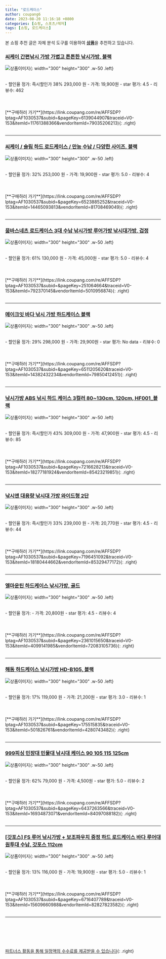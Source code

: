 ```yaml
---
title: "로드케이스"
author: coupang6
date: 2023-08-20 11:16:18 +0800
categories: [쇼핑, 스포츠/레저]
tags: [쇼핑, 로드케이스]
---
```


본 쇼핑 추천 글은 자체 분석 도구를 이용하여 [**상품**](https://link.coupang.com/a/bao1ui)을 추천하고 있습니다.

### [씨케이 간편낚시 가방 가볍고 튼튼한 낚시가방, 블랙](https://link.coupang.com/re/AFFSDP?lptag=AF1030537&subid=&pageKey=6139044907&traceid=V0-153&itemId=11761388366&vendorItemId=79035206213)

![상품이미지](https://thumbnail9.coupangcdn.com/thumbnails/remote/230x230ex/image/vendor_inventory/a040/bb82f93bcefb4e81e7b44269189e553070271ce84af030b9e2078bdaa863.jpg){: width="300" height="300" .w-50 .left}


<br>
- 할인율 정가: 즉시할인가 38%  293,000   원
- 가격: 19,900원
- star 평가: 4.5
- 리뷰수: 462
<br>
<br>
<br>
<br>
[**구매하러 가기**](https://link.coupang.com/re/AFFSDP?lptag=AF1030537&subid=&pageKey=6139044907&traceid=V0-153&itemId=11761388366&vendorItemId=79035206213){: .right}
<br>
<br>

---

### [씨케이 / 슬림 하드 로드케이스 / 만능 수납 / 다양한 사이즈, 블랙](https://link.coupang.com/re/AFFSDP?lptag=AF1030537&subid=&pageKey=6523885252&traceid=V0-153&itemId=14465093813&vendorItemId=81708469049)

![상품이미지](https://thumbnail8.coupangcdn.com/thumbnails/remote/230x230ex/image/vendor_inventory/9980/b57a8855b7ddbd356bdcc212791f6e3415ca391537b5ab1484b4efde04a2.jpg){: width="300" height="300" .w-50 .left}


<br>
- 할인율 정가: 32%  253,000   원
- 가격: 19,900원
- star 평가: 5.0
- 리뷰수: 4
<br>
<br>
<br>
<br>
[**구매하러 가기**](https://link.coupang.com/re/AFFSDP?lptag=AF1030537&subid=&pageKey=6523885252&traceid=V0-153&itemId=14465093813&vendorItemId=81708469049){: .right}
<br>
<br>

---

### [뭄바스네츠 로드케이스 3대 수납 낚시가방 루어가방 낚시대가방, 검정](https://link.coupang.com/re/AFFSDP?lptag=AF1030537&subid=&pageKey=251064664&traceid=V0-153&itemId=792370145&vendorItemId=5010956874)

![상품이미지](https://thumbnail6.coupangcdn.com/thumbnails/remote/230x230ex/image/vendor_inventory/3a7a/7d192669bb705d958cf3085d4a0ee211c73daf1b19fd61c738b9b31d1c0e.jpg){: width="300" height="300" .w-50 .left}


<br>
- 할인율 정가: 61%  130,000   원
- 가격: 45,000원
- star 평가: 5.0
- 리뷰수: 4
<br>
<br>
<br>
<br>
[**구매하러 가기**](https://link.coupang.com/re/AFFSDP?lptag=AF1030537&subid=&pageKey=251064664&traceid=V0-153&itemId=792370145&vendorItemId=5010956874){: .right}
<br>
<br>

---

### [메이크잇 바다 낚시 가방 하드케이스 블랙](https://link.coupang.com/re/AFFSDP?lptag=AF1030537&subid=&pageKey=6511205620&traceid=V0-153&itemId=14382432234&vendorItemId=79850412451)

![상품이미지](https://thumbnail7.coupangcdn.com/thumbnails/remote/230x230ex/image/vendor_inventory/64e2/ff32a521d52413fcb991fc4ebb631f67830309e4704607db0e4074c168be.jpg){: width="300" height="300" .w-50 .left}


<br>
- 할인율 정가: 29%  298,000   원
- 가격: 29,900원
- star 평가: No data
- 리뷰수: 0
<br>
<br>
<br>
<br>
[**구매하러 가기**](https://link.coupang.com/re/AFFSDP?lptag=AF1030537&subid=&pageKey=6511205620&traceid=V0-153&itemId=14382432234&vendorItemId=79850412451){: .right}
<br>
<br>

---

### [낚시가방 ABS 낚시 하드 케이스 3컬러 80~130cm, 120cm, HF001_블랙](https://link.coupang.com/re/AFFSDP?lptag=AF1030537&subid=&pageKey=7216628213&traceid=V0-153&itemId=18277181924&vendorItemId=85423219851)

![상품이미지](https://thumbnail10.coupangcdn.com/thumbnails/remote/230x230ex/image/vendor_inventory/81ad/11b9117507655ca7e11a8821f50609a9c9919ada0663cda7ac69f1c68750.png){: width="300" height="300" .w-50 .left}


<br>
- 할인율 정가: 즉시할인가 43%  309,000   원
- 가격: 47,900원
- star 평가: 4.5
- 리뷰수: 85
<br>
<br>
<br>
<br>
[**구매하러 가기**](https://link.coupang.com/re/AFFSDP?lptag=AF1030537&subid=&pageKey=7216628213&traceid=V0-153&itemId=18277181924&vendorItemId=85423219851){: .right}
<br>
<br>

---

### [낚시앤 대용량 낚시대 가방 와이드형 2단](https://link.coupang.com/re/AFFSDP?lptag=AF1030537&subid=&pageKey=7196451092&traceid=V0-153&itemId=18180444662&vendorItemId=85329477172)

![상품이미지](https://thumbnail9.coupangcdn.com/thumbnails/remote/230x230ex/image/retail/images/1071075519756178-56894d11-08cd-4083-beae-c4e0fa872700.jpg){: width="300" height="300" .w-50 .left}


<br>
- 할인율 정가: 즉시할인가 33%  239,000   원
- 가격: 20,770원
- star 평가: 4.5
- 리뷰수: 44
<br>
<br>
<br>
<br>
[**구매하러 가기**](https://link.coupang.com/re/AFFSDP?lptag=AF1030537&subid=&pageKey=7196451092&traceid=V0-153&itemId=18180444662&vendorItemId=85329477172){: .right}
<br>
<br>

---

### [엘마운틴 하드케이스 낚시가방, 골드](https://link.coupang.com/re/AFFSDP?lptag=AF1030537&subid=&pageKey=2361015650&traceid=V0-153&itemId=4099141985&vendorItemId=72083105736)

![상품이미지](https://thumbnail10.coupangcdn.com/thumbnails/remote/230x230ex/image/rs_quotation_api/0t68bv7u/5ddf9d5b693b45b49c67c1569afa7d1e.jpg){: width="300" height="300" .w-50 .left}


<br>
- 할인율 정가: 
- 가격: 20,800원
- star 평가: 4.5
- 리뷰수: 4
<br>
<br>
<br>
<br>
[**구매하러 가기**](https://link.coupang.com/re/AFFSDP?lptag=AF1030537&subid=&pageKey=2361015650&traceid=V0-153&itemId=4099141985&vendorItemId=72083105736){: .right}
<br>
<br>

---

### [해동 하드케이스 낚시가방 HD-B105, 블랙](https://link.coupang.com/re/AFFSDP?lptag=AF1030537&subid=&pageKey=175515835&traceid=V0-153&itemId=501826761&vendorItemId=4280743482)

![상품이미지](https://thumbnail10.coupangcdn.com/thumbnails/remote/230x230ex/image/retail/images/2019/01/10/10/1/d6ce3cc4-4d57-4467-af09-d71bb3e55de7.jpg){: width="300" height="300" .w-50 .left}


<br>
- 할인율 정가: 17%  119,000   원
- 가격: 21,200원
- star 평가: 3.0
- 리뷰수: 1
<br>
<br>
<br>
<br>
[**구매하러 가기**](https://link.coupang.com/re/AFFSDP?lptag=AF1030537&subid=&pageKey=175515835&traceid=V0-153&itemId=501826761&vendorItemId=4280743482){: .right}
<br>
<br>

---

### [999피싱 민장대 민물대 낚시대 케이스 90 105 115 125cm](https://link.coupang.com/re/AFFSDP?lptag=AF1030537&subid=&pageKey=6437263566&traceid=V0-153&itemId=16934873071&vendorItemId=84097088182)

![상품이미지](https://thumbnail8.coupangcdn.com/thumbnails/remote/230x230ex/image/vendor_inventory/0758/63e3eaa3fc50ebb1684c5123b45c5ab12fbd62cb2116d5de025475ff8951.jpg){: width="300" height="300" .w-50 .left}


<br>
- 할인율 정가: 62%  79,000   원
- 가격: 4,500원
- star 평가: 5.0
- 리뷰수: 2
<br>
<br>
<br>
<br>
[**구매하러 가기**](https://link.coupang.com/re/AFFSDP?lptag=AF1030537&subid=&pageKey=6437263566&traceid=V0-153&itemId=16934873071&vendorItemId=84097088182){: .right}
<br>
<br>

---

### [[갓포스] FS 루어 낚시가방 + 보조파우치 증정 하드 로드케이스 바다 루어대 원투대 수납, 갓포스 112cm](https://link.coupang.com/re/AFFSDP?lptag=AF1030537&subid=&pageKey=6716407789&traceid=V0-153&itemId=15609660988&vendorItemId=82827823582)

![상품이미지](https://thumbnail6.coupangcdn.com/thumbnails/remote/230x230ex/image/vendor_inventory/370f/f13f192ca31c4cae7a657b7ceb3b85957bb65ec870aba637aa0631b7b2df.jpg){: width="300" height="300" .w-50 .left}


<br>
- 할인율 정가: 13%  116,000   원
- 가격: 19,900원
- star 평가: 5.0
- 리뷰수: 1
<br>
<br>
<br>
<br>
[**구매하러 가기**](https://link.coupang.com/re/AFFSDP?lptag=AF1030537&subid=&pageKey=6716407789&traceid=V0-153&itemId=15609660988&vendorItemId=82827823582){: .right}
<br>
<br>

---
<br><br><br><br><br> [파트너스 활동을 통해 일정액의 수수료를 제공받을 수 있습니다](https://link.coupang.com/a/bao1ui){: .right}